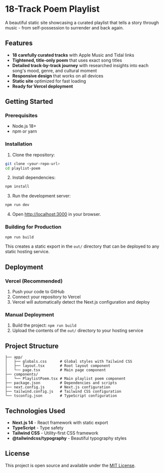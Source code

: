 # 18-Track Poem Playlist

A beautiful static site showcasing a curated playlist that tells a story through music - from self-possession to surrender and back again.

## Features

- **18 carefully curated tracks** with Apple Music and Tidal links
- **Tightened, title-only poem** that uses exact song titles
- **Detailed track-by-track journey** with researched insights into each song's mood, genre, and cultural moment
- **Responsive design** that works on all devices
- **Static site** optimized for fast loading
- **Ready for Vercel deployment**

## Getting Started

### Prerequisites

- Node.js 18+ 
- npm or yarn

### Installation

1. Clone the repository:
```bash
git clone <your-repo-url>
cd playlist-poem
```

2. Install dependencies:
```bash
npm install
```

3. Run the development server:
```bash
npm run dev
```

4. Open [http://localhost:3000](http://localhost:3000) in your browser.

### Building for Production

```bash
npm run build
```

This creates a static export in the `out/` directory that can be deployed to any static hosting service.

## Deployment

### Vercel (Recommended)

1. Push your code to GitHub
2. Connect your repository to Vercel
3. Vercel will automatically detect the Next.js configuration and deploy

### Manual Deployment

1. Build the project: `npm run build`
2. Upload the contents of the `out/` directory to your hosting service

## Project Structure

```
├── app/
│   ├── globals.css      # Global styles with Tailwind CSS
│   ├── layout.tsx       # Root layout component
│   └── page.tsx         # Main page component
├── components/
│   └── PlaylistPoem.tsx # Main playlist poem component
├── package.json         # Dependencies and scripts
├── next.config.js       # Next.js configuration
├── tailwind.config.js   # Tailwind CSS configuration
└── tsconfig.json        # TypeScript configuration
```

## Technologies Used

- **Next.js 14** - React framework with static export
- **TypeScript** - Type safety
- **Tailwind CSS** - Utility-first CSS framework
- **@tailwindcss/typography** - Beautiful typography styles

## License

This project is open source and available under the [MIT License](LICENSE). 